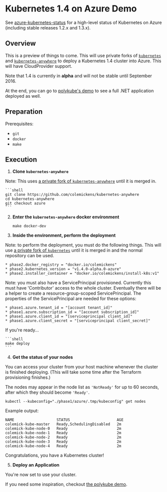 # Kubernetes 1.4 on Azure Demo

See [azure-kubernetes-status](https://github.com/colemickens/azure-kubernetes-status)
for a high-level status of Kubernetes on Azure (including stable releases
1.2.x and 1.3.x).

## Overview

This is a preview of things to come. This will use private forks of
[`kubernetes`](https://github.com/colemickens/kubernetes/tree/azure-cloudprovider) 
and [`kubernetes-anywhere`](https://github.com/colemickens/kubernetes-anywhere/tree/azure) 
to deploy a Kubernetes 1.4 cluster into
Azure. This will have CloudProvider support.

Note that 1.4 is currently in **alpha** and will not be stable until 
September 2016.

At the end, you can go to 
[polykube's demo](https://github.com/colemickens/polykube/tree/master/DEMO.md) 
to see a full .NET application deployed as well.


## Preparation

Prerequisites:
  * `git`
  * `docker`
  * `make`


## Execution

1. **Clone `kubernetes-anywhere`**

  Note: This uses 
  [a private fork of `kubernetes-anywhere`](https://github.com/colemickens/kubernetes-anywhere/tree/azure) 
  until it is merged in.

    ```shell
    git clone https://github.com/colemickens/kubernetes-anywhere
    cd kubernetes-anywhere
    git checkout azure
    ```

2. **Enter the `kubernetes-anywhere` docker environment**

    ```shell
    make docker-dev
    ```

3. **Inside the environment, perform the deployment**

  Note: to perform the deployment, you must do the following things.
  This will use [a private fork of `kubernetes`](https://github.com/colemickens/kubernetes/tree/azure-cloudprovider) 
  until it is merged in and the normal repository can be used.
  ```
  * phase2.docker_registry = "docker.io/colemickens"
  * phase2.kubernetes_version = "v1.4.0-alpha.0-azure"
  * phase2.installer_container = "docker.io/colemickens/install-k8s:v1"
  ```

  Note: you must also have a ServicePrincipal provisioned.
  Currently this must have 'Contributor' access to the whole cluster.
  Eventually there will be a helper to create a resource-group-scoped 
  ServicePrincipal. The properties of the ServicePrincipal are needed for
  these options:
  ```
  * phase1.azure.tenant_id = "[account tenant_id]"
  * phase1.azure.subscription_id = "[account subscription_id]"
  * phase1.azure.client_id = "[serviceprincipal client_id]"
  * phase1.azure.client_secret = "[serviceprincipal client_secret]"
  ```

  If you're ready...

    ```shell
    make deploy
    ```

4. **Get the status of your nodes**

  You can access your cluster from your host machine whenever the cluster is 
  finished deploying. (This will take some time after the Terraform provisioning
  finishes.)

  The nodes may appear in the node list as `'NotReady'` for up to 60 seconds,
  after which they should become `'Ready'`.

  ```shell
  kubectl --kubeconfig="./phase1/azure/.tmp/kubeconfig" get nodes
  ```

  Example output:

  ```shell
  NAME                   STATUS                     AGE
  colemick-kube-master   Ready,SchedulingDisabled   2m
  colemick-kube-node-0   Ready                      2m
  colemick-kube-node-1   Ready                      2m
  colemick-kube-node-2   Ready                      2m
  colemick-kube-node-3   Ready                      2m
  colemick-kube-node-4   Ready                      2m
  ```

  Congratulations, you have a Kubernetes cluster!

5. **Deploy an Application**

  You're now set to use your cluster.

  If you need some inspiration, checkout 
  [the polykube demo](https://github.com/colemickens/polykube/tree/master/DEMO.md).
